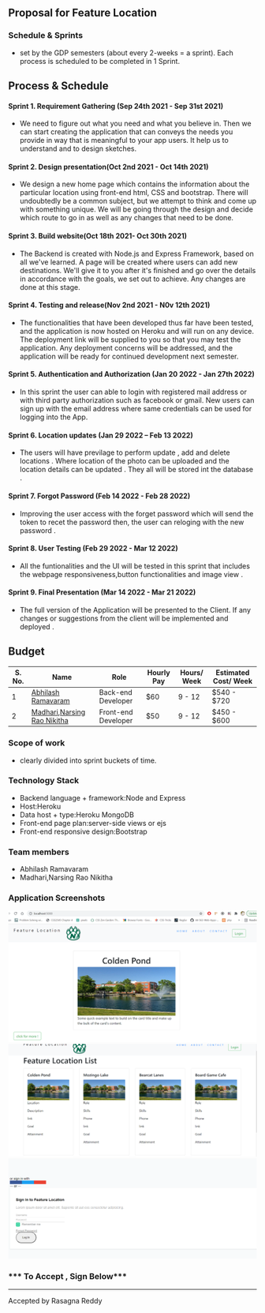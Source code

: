 
## Proposal for Feature Location

### Schedule & Sprints
- set by the GDP semesters (about every 2-weeks = a sprint). Each process is scheduled to be completed in 1 Sprint.
## Process & Schedule

#### Sprint 1.  Requirement Gathering (Sep 24th 2021 - Sep 31st 2021)
- We need to figure out what you need and what you believe in. Then we can start creating the application that can conveys the needs you provide in way that is meaningful to your app users. It help us to understand and to design sketches.


#### Sprint 2. Design presentation(Oct 2nd 2021 - Oct 14th 2021)
- We design a new home page which contains the information about the particular location using front-end html, CSS and bootstrap. There will undoubtedly be a common subject, but we attempt to think and   come up with something unique. We will be going through the  design and decide which route to go in as well as any changes that need to be done.

#### Sprint 3. Build website(Oct 18th 2021- Oct 30th 2021)
- The Backend is created with Node.js and Express Framework, based on all we've learned. A page will be created where users can add new destinations. We'll give it to you after it's finished and go over the details in accordance with the goals, we set out to achieve. Any changes are done at this stage.

#### Sprint 4. Testing and release(Nov 2nd 2021 - N0v 12th 2021)
- The functionalities that have been developed thus far have been tested, and the application is now hosted on Heroku and will run on any device. The deployment link will be supplied to you so that you may test the application. Any deployment concerns will be addressed, and the application will be ready for continued development next semester.

#### Sprint 5. Authentication and Authorization (Jan 20 2022 - Jan 27th 2022)
* In this sprint the user can able to login with registered mail address or with third party authorization such as facebook or gmail. New users can sign up with the email address where same credentials can be used for logging into the App.

#### Sprint 6. Location updates (Jan 29 2022 – Feb 13 2022)
* The users will have previlage to perform  update , add and delete locations . Where location of the photo can be uploaded and the location details can be updated . They all will be stored int the database .

#### Sprint 7. Forgot Password (Feb 14 2022 - Feb 28 2022)
*	Improving the user access with the forget password which will send the token to recet the password  then, the user can reloging with the new password .

#### Sprint 8. User Testing (Feb 29 2022 - Mar 12 2022)
* All the funtionalities and the UI will be tested in this sprint that includes the webpage responsiveness,button functionalities and image view .

#### Sprint 9. Final Presentation (Mar 14 2022 - Mar 21 2022)
*	The full version of the Application will be presented to the Client. If any changes or suggestions from the client will be implemented and deployed .

## Budget

| S. No. | Name                                                            | Role              | Hourly Pay                | Hours/ Week | Estimated Cost/ Week |
|------|--------------------------------------------------------------------|--------------------|------------------------| ------------- | ---------- |
| 1    | [Abhilash Ramavaram](https://github.com/AbhiRam0099)           | Back-end Developer  | $60 |   9 - 12 |  $540 - $720 |
| 2    | [Madhari,Narsing Rao Nikitha](https://github.com/NikithaMN-05)                   | Front-end Developer | $50 | 9 - 12 | $450 - $600 |

### Scope of work
- clearly divided into sprint buckets of time.

### Technology Stack
- Backend language + framework:Node and Express
- Host:Heroku
- Data host + type:Heroku MongoDB
- Front-end page plan:server-side views or ejs
- Front-end responsive design:Bootstrap 

### Team members
- Abhilash Ramavaram
- Madhari,Narsing Rao Nikitha

### Application Screenshots 

![Home](images/Home.png)
![List](images/list.png)
![Login](images/Login.png)

### *** To Accept , Sign Below***

   -------------------------
  Accepted by Rasagna Reddy
